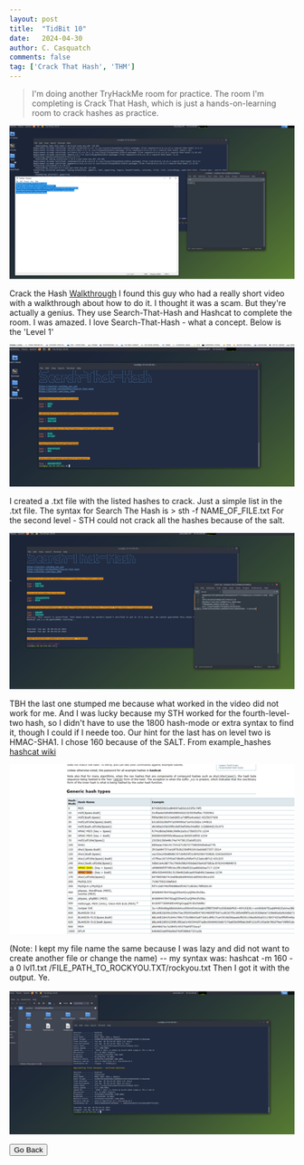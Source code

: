 ```yaml
---
layout: post
title:  "TidBit 10"
date:   2024-04-30
author: C. Casquatch
comments: false
tag: ['Crack That Hash', 'THM']
---
```


> I'm doing another TryHackMe room for practice. 
> The room I'm completing is Crack That Hash, which is just a hands-on-learning room to crack hashes as practice. 


![Photo1](/assets/images/10/Picture1.png)
 
Crack the Hash [Walkthrough](https://www.youtube.com/watch?v=FtA3ntx_wkQ)
I found this guy who had a really short video with a walkthrough about how to do it. I thought it was a scam. But they're actually a genius. 
They use Search-That-Hash and Hashcat to complete the room. I was amazed. I love Search-That-Hash - what a concept. Below is the 'Level 1'

![Photo2](/assets/images/10/Picture2.png)

I created a .txt file with the listed hashes to crack. Just a simple list in the .txt file. 
The syntax for Search The Hash is > sth -f NAME_OF_FILE.txt
For the second level - STH could not crack all the hashes because of the salt. 

![Photo3](/assets/images/10/Picture3.png)

TBH the last one stumped me because what worked in the video did not work for me. And I was lucky because my STH worked for the fourth-level-two hash, so I didn't have to use the 1800 hash-mode or extra syntax to find it, though I could if I neede too. 
Our hint for the last has on level two is HMAC-SHA1.
I chose 160 because of the SALT. From example_hashes [hashcat wiki](https://hashcat.net/wiki/doku.php?id=example_hashes)

![Photo4](/assets/images/10/Picture4.png)

(Note: I kept my file name the same because I was lazy and did not want to create another file or change the name) -- my syntax was: hashcat -m 160 -a 0 lvl1.txt /FILE_PATH_TO_ROCKYOU.TXT/rockyou.txt
Then I got it with the output. Ye. 

![Photo5](/assets/images/10/Picture5.png)

<button onclick="history.back()">Go Back</button>
